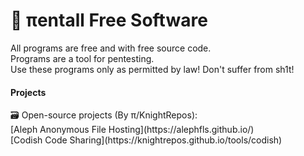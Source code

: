 <h1>👾 πentall Free Software</h1>
  All programs are free and with free source code. <br/>
  Programs are a tool for pentesting.<br/>
 Use these programs only as permitted by law! Don't suffer from sh1t!<br/>

<h4>Projects</h4>
🗃 Open-source projects (By π/KnightRepos):<br/>
    [Aleph Anonymous File Hosting](https://alephfls.github.io/)<br/>
    [Codish Code Sharing](https://knightrepos.github.io/tools/codish)<br/>

